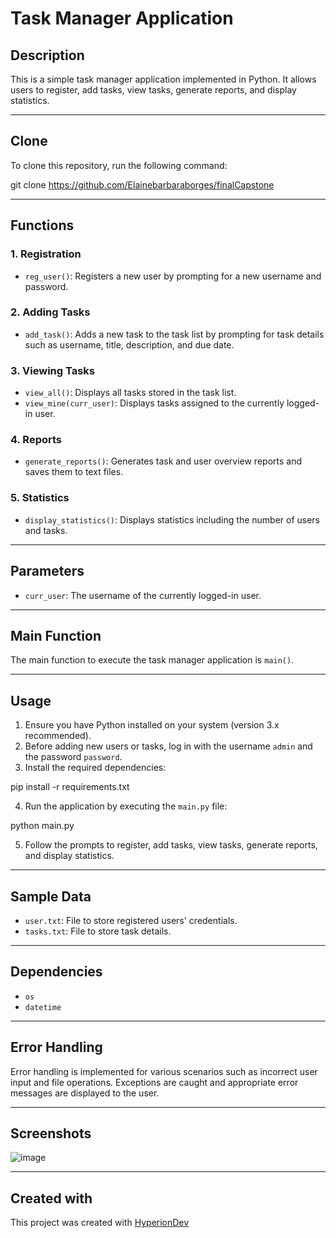 # Task Manager Application

## Description

This is a simple task manager application implemented in Python. It allows users to register, add tasks, view tasks, generate reports, and display statistics.

---

## Clone

To clone this repository, run the following command:

git clone <https://github.com/Elainebarbaraborges/finalCapstone>

---

## Functions

### 1. Registration

- `reg_user()`: Registers a new user by prompting for a new username and password.

### 2. Adding Tasks

- `add_task()`: Adds a new task to the task list by prompting for task details such as username, title, description, and due date.

### 3. Viewing Tasks

- `view_all()`: Displays all tasks stored in the task list.
- `view_mine(curr_user)`: Displays tasks assigned to the currently logged-in user.

### 4. Reports

- `generate_reports()`: Generates task and user overview reports and saves them to text files.

### 5. Statistics

- `display_statistics()`: Displays statistics including the number of users and tasks.

---

## Parameters

- `curr_user`: The username of the currently logged-in user.

---

## Main Function

The main function to execute the task manager application is `main()`.

---

## Usage

1. Ensure you have Python installed on your system (version 3.x recommended).
2. Before adding new users or tasks, log in with the username `admin` and the password `password`.
3. Install the required dependencies:

pip install -r requirements.txt

4. Run the application by executing the `main.py` file:

python main.py

5. Follow the prompts to register, add tasks, view tasks, generate reports, and display statistics.

---

## Sample Data

- `user.txt`: File to store registered users' credentials.
- `tasks.txt`: File to store task details.

---

## Dependencies

- `os`
- `datetime`

---

## Error Handling

Error handling is implemented for various scenarios such as incorrect user input and file operations. Exceptions are caught and appropriate error messages are displayed to the user.

---

## Screenshots

![image](https://github.com/Elainebarbaraborges/finalCapstone/assets/145275292/d13a49a4-18ec-4da9-ae85-94f37426d1d8)


---

## Created with

This project was created with [HyperionDev](https://www.hyperiondev.com/)
